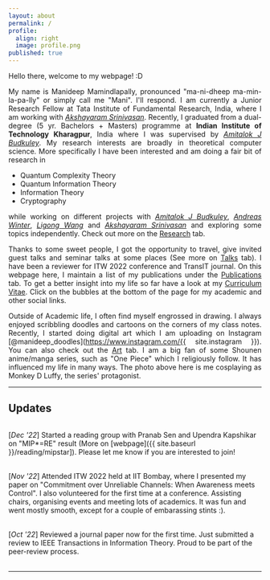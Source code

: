 ```yaml
---
layout: about
permalink: /
profile:
  align: right
  image: profile.png
published: true
---
```


<style>
  body {text-align: justify}
</style>
Hello there, welcome to my webpage! :D

My name is Manideep Mamindlapally, pronounced "ma-ni-dheep ma-min-la-pa-lly" or simply call me "Mani". I'll respond. I am currently a Junior Research Fellow at Tata Institute of Fundamental Research, India, where I am working with [_Akshayaram Srinivasan_](https://www.tifr.res.in/~akshayaram.srinivasan/). Recently, I graduated from a dual-degree (5 yr. Bachelors + Masters) programme at **Indian Institute of Technology Kharagpur**, India where I was supervised by [_Amitalok J Budkuley_](http://www.facweb.iitkgp.ac.in/~amitalok/index.html). My research interests are broadly in theoretical computer science. More specifically I have been interested and am doing a fair bit of research in
- Quantum Complexity Theory
- Quantum Information Theory
-	Information Theory
- Cryptography

while working on different projects with [_Amitalok J Budkuley_](http://www.facweb.iitkgp.ac.in/~amitalok/index.html), [_Andreas Winter_](https://www.icrea.cat/Web/ScientificStaff/andreas-winter-556), [_Ligong Wang_](https://perso-etis.ensea.fr/ligong.wang/) and [_Akshayaram Srinivasan_](https://www.tifr.res.in/~akshayaram.srinivasan/) and exploring some topics independently. Check out more on the [Research](research) tab. 

Thanks to some sweet people, I got the opportunity to travel, give invited guest talks and seminar talks at some places (See more on [Talks](talks) tab). I have been a reviewer for ITW 2022 conference and TransIT journal. On this webpage here, I maintain a list of my publications under the [Publications](publications) tab. To get a better insight into my life so far have a look at my [Curriculum Vitae](CV). Click on the bubbles at the bottom of the page for my academic and other social links.

Outside of Academic life, I often find myself engrossed in drawing. I always enjoyed scribbling doodles and cartoons on the corners of my class notes. Recently, I started doing digital art which I am uploading on Instagram [@manideep_doodles](https://www.instagram.com/{{ site.instagram }}). You can also check out the [Art](art) tab. I am a big fan of some Shounen anime/manga series, such as "One Piece" which I religiously follow. It has influenced my life in many ways. The photo above here is me cosplaying as Monkey D Luffy, the series' protagonist.

---

## Updates
<div class="updates" style="height: 20em; overflow-y: scroll; text-align: left">

[<i>Dec '22</i>] Started a reading group with Pranab Sen and Upendra Kapshikar on "MIP*=RE" result (More on [webpage]({{ site.baseurl }}/reading/mipstar]). Please let me know if you are interested to join!<br/> <br/>

[<i>Nov '22</i>] Attended ITW 2022 held at IIT Bombay, where I presented my paper on "Commitment over Unreliable Channels: When Awareness meets Control". I also volunteered for the first time at a conference. Assisting chairs, organising events and meeting lots of academics. It was fun and went mostly smooth, except for a couple of embarassing stints :).<br/> <br/>

[<i>Oct '22</i>] Reviewed a journal paper now for the first time. Just submitted a review to IEEE Transactions in Information Theory. Proud to be part of the peer-review process.<br/> <br/>

[<i>Oct '22</i>] Joined as a JRF at TIFR, Mumbai. Working on a security problem in Multi party computaion with Akshayaram Srinivasan. Lovely place and great people! I am getting to attend a ton of interesting lectures and colloqium talks.<br/> <br/>

[<i>Aug '22</i>] Started giving a series of (online) seminar talks on a couple of previous works on "Classical Verification of Quantum Computations" to Rahul Jain's group at CQT, NUS, Singapore. (Notes under the Talks tab)<br/> <br/>

[<i>Jul '22</i>] Gave an invited seminar talk "On unconditionally secure commitment over unreliable noisy channels" (my masters thesis) at TUM, Germany. Many thanks to travel support from TUM and Andreas!<br/><br/>

[<i>Jun '22</i>] Presented my work (with Andreas) "Singleton bounds for entanglement assisted classical quantum error correcting codes" at ISIT 2022 conference held at Helsinki, Finland. My first physical attendance at an international conference. Infact, my first international travel ever! Thanks to travel support from Andreas and ISIT.<br/><br/>

[<i>Jun '22</i>] Joined as a reviewer for the IEEE Information Theory Workshop (ITW) 2022 conference. This is the first time I ever reviewed!<br/><br/>

[<i>Jan '22</i>] Won the best paper award in the Graduate Forum event at COMSNETS '22 conference. Extremely thrilled to hear! Many thanks to my supervisor Amitalok and other collaborators Anuj and Pranav. It is my first physical attendance at an academic conference. <br/><br/>

[<i>Dec '21</i>] Received the Nilanjan Ganguly Memorial Award for the best Bachelor Thesis in my cohort for session 2020-21. Greatly honoured! Many thanks to my supervisor Amitalok and other collaborators Anuj, Pranav, and Manoj. <br/><br/>

[<i>Dec '21</i>] Paper "On reverse elastic channels and the asymmetry of commitment capacity under channel elasticity" got accepted at JSAC 2021. This will be my first journal publication! Many thanks and congrats to co-authors! <br/><br/>

[<i>Nov '21</i>] Paper "On Commitment over General Compound Channels" got accepted at COMSNETS 2022. Many thanks and congrats to co-authors! <br/><br/>

[<i>Oct '21</i>] All done! This website is up and running now. Stay tuned here for updates. <br/><br/>

[<i>Sep '21</i>] Paper "On the Commitment Capacity of Reverse Elastic Channels" got accepted at ITW 2021. Many thanks and congrats to co-authors! <br/><br/>

[<i>Aug '21</i>] Presented on "Commitment Capacity under Cost Constraints" at ISIT 2021 conference(virtual). <br/><br/>

[<i>Aug '21</i>] Presented a poster with Anuj on "Role of Costs in Commitment over Noisy Channels" at NASIT 2021 Workshop. Great experience! <br/><br/>

[<i>May '21</i>] A paper on "Commitment over Compound Binary Symmetric Channels" got accepted for NCC 2021 conference. Many thanks and congrats to co-authors! <br/><br/>

[<i>Apr '21</i>] My first research paper got accepted! Work on "Commitment Capacity under Cost Constraints" to be published at ISIT 2021 conference. Many thanks and congrats to Amitalok sir and other co-authors! <br/><br/>
</div> 

---